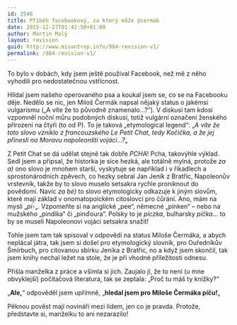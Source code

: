 ```yaml
---
id: 2546
title: Příběh facebookový, za který může @cermak
date: 2015-12-27T01:42:50+01:00
author: Martin Malý
layout: revision
guid: http://www.misantrop.info/984-revision-v1/
permalink: /984-revision-v1/
---
```

To bylo v dobách, kdy jsem ještě používal Facebook, než mě z něho vyhodili pro nedostatečnou vstřícnost.

Hlídal jsem našeho operovaného psa a koukal jsem se, co se na Facebooku děje. Nedělo se nic, jen Miloš Čermák napsal nějaký status o jakémsi vulgarismu (&#8222;A víte že to původně znamenalo&#8230;?&#8220;). V diskusi tam kdosi vzpomněl noční můru podobných diskusí, totiž vulgární označení ženského přirození na čtyři (to od P). To je taková &#8222;etymological legend&#8220;: &#8222;_A víte že toto slovo vzniklo z francouzského Le Petit Chat, tedy Kočička, a že jej přinesli na Moravu napoleonští vojáci&#8230;?_&#8222;

Z Petit Chat se dá udělat stejně tak dobře _PCHA_! Pcha, takovýhle výklad. Sedl jsem a připsal, že historka je sice hezká, ale totálně mylná, protože _za a)_ ono slovo je mnohem starší, vyskytuje se například i v říkadlech a sprostonárodních zpěvech, co hezky sebral Jan Jeník z Bratřic, Napoleonův vrstevník, takže by to slovo muselo setsakra rychle proniknout do povědomí. Navíc _za bé)_ to slovo etymologicky odkazuje k jiným slovům, které mají základ v onomatopoickém citoslovci pro čůrání. Ano, mám na mysli &#8222;_pí-_&#8222;. Vzpomeňte si na anglické &#8222;pee&#8220;, němecné &#8222;pinken&#8220; &#8211; nebo na mužského &#8222;pindíka&#8220; či &#8222;pinďoura&#8220;. Polsky to je _piczka_, bulharsky _píčka_&#8230; to by se museli Napoleonovi vojáci setsakra snažit!

Tohle jsem tam tak spisoval v odpovědi na status Miloše Čermáka, a abych neplácal játra, tak jsem si došel pro etymologický slovník, pro Ouředníkův Šmírbuch, pro citovanou sbírku Jeníka z Bratřic, no a když jsem skončil, tak jsem knihy nechal ležet na stole, že je při vhodné příležitosti odnesu.

Přišla manželka z práce a všimla si jich. Zaujalo jí, že to není (u mne obvyklejší) počítačová literatura, tak se zeptala: &#8222;Proč tu máš ty knížky?&#8220;

&#8222;**Ale,**&#8220; odpověděl jsem upřímně, &#8222;**hledal jsem pro Miloše Čermáka píču!**&#8222;

Pěknou pověst mají novináři mezi lidem, jen co je pravda. Protože, představte si, manželku to ani nezarazilo!